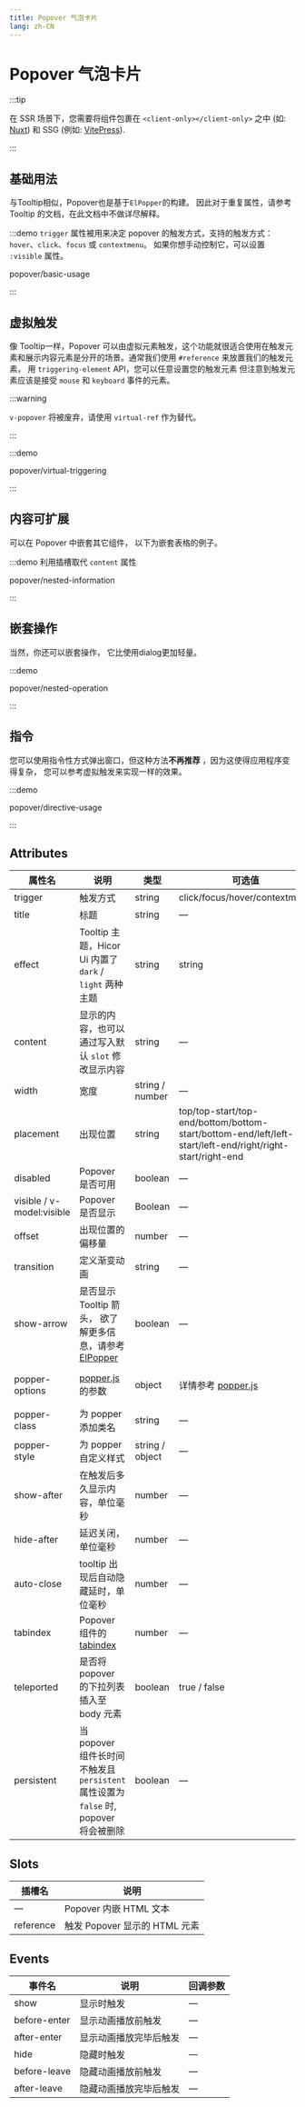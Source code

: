 ```yaml
---
title: Popover 气泡卡片
lang: zh-CN
---
```


# Popover 气泡卡片

:::tip

在 SSR 场景下，您需要将组件包裹在 `<client-only></client-only>` 之中 (如: [Nuxt](https://nuxt.com/v3)) 和 SSG (例如: [VitePress](https://vitepress.vuejs.org/)).

:::

## 基础用法

与Tooltip相似，Popover也是基于`ElPopper`的构建。 因此对于重复属性，请参考 Tooltip 的文档，在此文档中不做详尽解释。

:::demo `trigger` 属性被用来决定 popover 的触发方式，支持的触发方式： `hover`、`click`、`focus` 或 `contextmenu`。 如果你想手动控制它，可以设置 `:visible` 属性。

popover/basic-usage

:::

## 虚拟触发

像 Tooltip一样，Popover 可以由虚拟元素触发，这个功能就很适合使用在触发元素和展示内容元素是分开的场景。通常我们使用 `#reference` 来放置我们的触发元素， 用 `triggering-element` API，您可以任意设置您的触发元素 但注意到触发元素应该是接受 `mouse` 和 `keyboard` 事件的元素。

:::warning

`v-popover` 将被废弃，请使用 `virtual-ref` 作为替代。

:::

:::demo

popover/virtual-triggering

:::

## 内容可扩展

可以在 Popover 中嵌套其它组件， 以下为嵌套表格的例子。

:::demo 利用插槽取代 `content` 属性

popover/nested-information

:::

## 嵌套操作

当然，你还可以嵌套操作， 它比使用dialog更加轻量。

:::demo

popover/nested-operation

:::

## 指令

您可以使用指令性方式弹出窗口，但这种方法**不再推荐** ，因为这使得应用程序变得复杂， 您可以参考虚拟触发来实现一样的效果。

:::demo

popover/directive-usage

:::

## Attributes

| 属性名                       | 说明                                                                                                                        | 类型              | 可选值                                                                                                       | 默认值                                                                        |
| ------------------------- | ------------------------------------------------------------------------------------------------------------------------- | --------------- | --------------------------------------------------------------------------------------------------------- | -------------------------------------------------------------------------- |
| trigger                   | 触发方式                                                                                                                      | string          | click/focus/hover/contextmenu                                                                             | hover                                                                      |
| title                     | 标题                                                                                                                        | string          | —                                                                                                         | —                                                                          |
| effect                    | Tooltip 主题，Hicor Ui 内置了 `dark` / `light` 两种主题                                                                         | string          | string                                                                                                    | light                                                                      |
| content                   | 显示的内容，也可以通过写入默认 `slot` 修改显示内容                                                                                             | string          | —                                                                                                         | —                                                                          |
| width                     | 宽度                                                                                                                        | string / number | —                                                                                                         | 最小宽度 150px                                                                 |
| placement                 | 出现位置                                                                                                                      | string          | top/top-start/top-end/bottom/bottom-start/bottom-end/left/left-start/left-end/right/right-start/right-end | bottom                                                                     |
| disabled                  | Popover 是否可用                                                                                                              | boolean         | —                                                                                                         | false                                                                      |
| visible / v-model:visible | Popover 是否显示                                                                                                              | Boolean         | —                                                                                                         | false                                                                      |
| offset                    | 出现位置的偏移量                                                                                                                  | number          | —                                                                                                         | 0                                                                          |
| transition                | 定义渐变动画                                                                                                                    | string          | —                                                                                                         | el-fade-in-linear                                                          |
| show-arrow                | 是否显示 Tooltip 箭头， 欲了解更多信息，请参考 [ElPopper](https://github.com/hicor-ui/hicor-ui/tree/dev/packages/components/popper) | boolean         | —                                                                                                         | true                                                                       |
| popper-options            | [popper.js](https://popper.js.org/docs/v2/) 的参数                                                                           | object          | 详情参考 [popper.js](https://popper.js.org/docs/v2/)                                                          | `{modifiers: [{name: 'computeStyles',options: {gpuAcceleration: false}}]}` |
| popper-class              | 为 popper 添加类名                                                                                                             | string          | —                                                                                                         | —                                                                          |
| popper-style              | 为 popper 自定义样式                                                                                                            | string / object | —                                                                                                         | —                                                                          |
| show-after                | 在触发后多久显示内容，单位毫秒                                                                                                           | number          | —                                                                                                         | 0                                                                          |
| hide-after                | 延迟关闭，单位毫秒                                                                                                                 | number          | —                                                                                                         | 200                                                                        |
| auto-close                | tooltip 出现后自动隐藏延时，单位毫秒                                                                                                    | number          | —                                                                                                         | 0                                                                          |
| tabindex                  | Popover 组件的 [tabindex](https://developer.mozilla.org/zh-CN/docs/Web/HTML/Global_attributes/tabindex)                      | number          | —                                                                                                         | —                                                                          |
| teleported                | 是否将 popover 的下拉列表插入至 body 元素                                                                                              | boolean         | true / false                                                                                              | true                                                                       |
| persistent                | 当 popover 组件长时间不触发且 `persistent` 属性设置为 `false` 时, popover 将会被删除                                                           | boolean         | —                                                                                                         | true                                                                       |

## Slots

| 插槽名       | 说明                     |
| --------- | ---------------------- |
| —         | Popover 内嵌 HTML 文本     |
| reference | 触发 Popover 显示的 HTML 元素 |

## Events

| 事件名          | 说明          | 回调参数 |
| ------------ | ----------- | ---- |
| show         | 显示时触发       | —    |
| before-enter | 显示动画播放前触发   | —    |
| after-enter  | 显示动画播放完毕后触发 | —    |
| hide         | 隐藏时触发       | —    |
| before-leave | 隐藏动画播放前触发   | —    |
| after-leave  | 隐藏动画播放完毕后触发 | —    |
